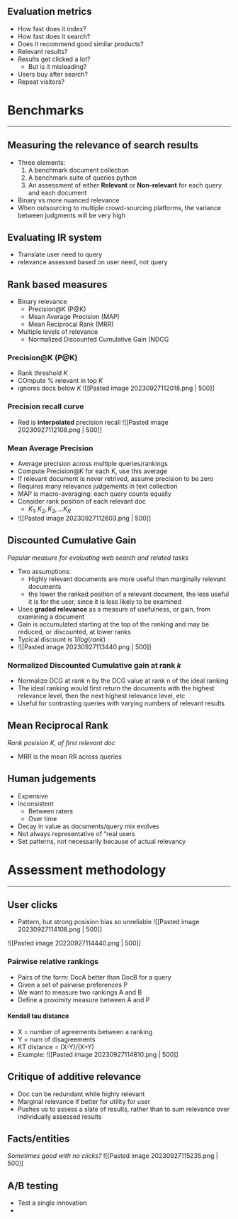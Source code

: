 
## Evaluation metrics
* How fast does it index?
* How fast does it search?
* Does it recommend good similar products?
* Relevant results?
* Results get clicked a lot?
	* But is it misleading?
* Users buy after search?
* Repeat visitors?

# Benchmarks
---
## Measuring the relevance of search results
* Three elements: 
	1. A benchmark document collection 
	2. A benchmark suite of queries python
	3. An assessment of either **Relevant** or **Non-relevant** for each query and each document
* Binary vs more nuanced relevance
* When outsourcing to multiple crowd-sourcing platforms, the variance between judgments will be very high

## Evaluating IR system
* Translate user need to query
* relevance assessed based on user need, not query

## Rank based measures
* Binary relevance 
	* Precision@K (P@K) 
	 * Mean Average Precision (MAP) 
	 * Mean Reciprocal Rank (MRR) 
 * Multiple levels of relevance 
	 * Normalized Discounted Cumulative Gain (NDCG


### Precision@K (P@K)
* Rank threshold _K_
* COmpute % relevant in top _K_
* ignores docs below _K_
![[Pasted image 20230927112018.png | 500]]

### Precision recall curve
* Red is **interpolated** precision recall
![[Pasted image 20230927112108.png | 500]]

### Mean Average Precision
* Average precision across multiple queries/rankings
* Compute Precision@K for each K, use this average
* If relevant document is never retrived, assume precision to be zero
* Requires many relevance judgements in text collection
* MAP is macro-averaging: each query counts equally
* Consider rank position of each relevant doc
	* $K_1, K_2, K_3, ... K_R$
* ![[Pasted image 20230927112603.png | 500]]

## Discounted Cumulative Gain
*Popular measure for evaluating web search and related tasks* 

* Two assumptions: 
	* Highly relevant documents are more useful than marginally relevant documents 
	* the lower the ranked position of a relevant document, the less useful it is for the user, since it is less likely to be examined
* Uses **graded relevance** as a measure of usefulness, or gain, from examining a document
* Gain is accumulated starting at the top of the ranking and may be reduced, or discounted, at lower ranks
* Typical discount is $1/log(rank)$
* ![[Pasted image 20230927113440.png | 500]]


### Normalized Discounted Cumulative gain at rank _k_

* Normalize DCG at rank n by the DCG value at rank n of the ideal ranking 
* The ideal ranking would first return the documents with the highest relevance level, then the next highest relevance level, etc
* Useful for contrasting queries with varying numbers of relevant results


## Mean Reciprocal Rank
_Rank posision K, of first relevant doc_

* MRR is the mean RR across queries

## Human judgements
* Expensive 
* Inconsistent 
	* Between raters 
	* Over time 
* Decay in value as documents/query mix evolves 
* Not always representative of “real users
* Set patterns, not necessarily because of actual relevancy


# Assessment methodology
---
## User clicks
* Pattern, but strong posision bias so unreliable
![[Pasted image 20230927114108.png | 500]]

![[Pasted image 20230927114440.png | 500]]

### Pairwise relative rankings
* Pairs of the form: DocA better than DocB for a query
* Given a set of pairwise preferences P 
* We want to measure two rankings A and B 
* Define a proximity measure between A and P

#### Kendall tau distance
* X = number of agreements between a ranking
* Y = num of disagreements
* KT distance = (X-Y)/(X+Y)
* Example:
	![[Pasted image 20230927114810.png | 500]]

## Critique of additive relevance
* Doc can be redundant while highly relevant
* Marginal relevance if better for utility for user
* Pushes us to assess a slate of results, rather than to sum relevance over individually assessed results

## Facts/entities
_Sometimes good with no clicks?_
![[Pasted image 20230927115235.png | 500]]


## A/B testing
* Test a single innovation
* 
